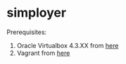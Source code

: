 simployer
=========

Prerequisites:
1. Oracle Virtualbox 4.3.XX from [here](https://www.virtualbox.org/wiki/Downloads)
2. Vagrant from [here](https://www.vagrantup.com/downloads.html)
